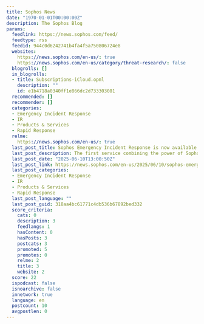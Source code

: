 ```yaml
---
title: Sophos News
date: "1970-01-01T00:00:00Z"
description: The Sophos Blog
params:
  feedlink: https://news.sophos.com/feed/
  feedtype: rss
  feedid: 944c0d6242741b4fa4f5a750806724e8
  websites:
    https://news.sophos.com/en-us/: true
    https://news.sophos.com/en-us/category/threat-research/: false
  blogrolls: []
  in_blogrolls:
  - title: Subscriptions-iCloud.opml
    description: ""
    id: e1b4718a0340ff1e866dc2d733303081
  recommended: []
  recommender: []
  categories:
  - Emergency Incident Response
  - IR
  - Products & Services
  - Rapid Response
  relme:
    https://news.sophos.com/en-us/: true
  last_post_title: Sophos Emergency Incident Response is now available
  last_post_description: The first service combining the power of Sophos and Secureworks.
  last_post_date: "2025-06-10T13:00:50Z"
  last_post_link: https://news.sophos.com/en-us/2025/06/10/sophos-emergency-incident-response-is-now-available/
  last_post_categories:
  - Emergency Incident Response
  - IR
  - Products & Services
  - Rapid Response
  last_post_language: ""
  last_post_guid: 318aa4bc61771c4db536b67892bed332
  score_criteria:
    cats: 0
    description: 3
    feedlangs: 1
    hasContent: 0
    hasPosts: 3
    postcats: 3
    promoted: 5
    promotes: 0
    relme: 2
    title: 3
    website: 2
  score: 22
  ispodcast: false
  isnoarchive: false
  innetwork: true
  language: en
  postcount: 10
  avgpostlen: 0
---
```

